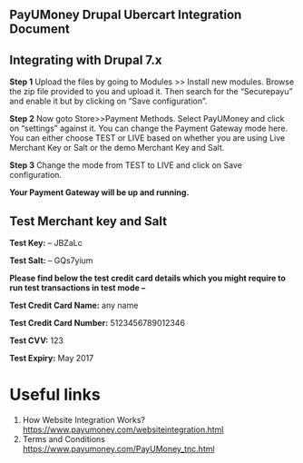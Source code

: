 ## PayUMoney Drupal Ubercart Integration Document ##

Integrating with Drupal 7.x
-------------------------------

**Step 1**
Upload the files by going to Modules >> Install new modules. Browse the zip file provided to you and upload it. Then search for the “Securepayu” and enable it but by clicking on “Save configuration”.

**Step 2**
Now goto Store>>Payment Methods. Select PayUMoney and click on “settings” against it. You can change the Payment Gateway mode here. You can either choose TEST or LIVE based on whether you are using Live Merchant Key or Salt or the demo Merchant Key and Salt.

**Step 3**
Change the mode from TEST to LIVE and click on Save configuration. 

**Your Payment Gateway will be up and running.**

Test Merchant key and Salt 
-------

**Test Key:** – JBZaLc

**Test Salt:** – GQs7yium

**Please find below the test credit card details which you might require to run test transactions in test mode –**

**Test Credit Card Name:** any name

**Test Credit Card Number:** 5123456789012346 

**Test CVV:** 123

**Test Expiry:** May 2017



Useful links
=========

 1. How Website Integration Works? https://www.payumoney.com/websiteintegration.html
 2. Terms and Conditions https://www.payumoney.com/PayUMoney_tnc.html
